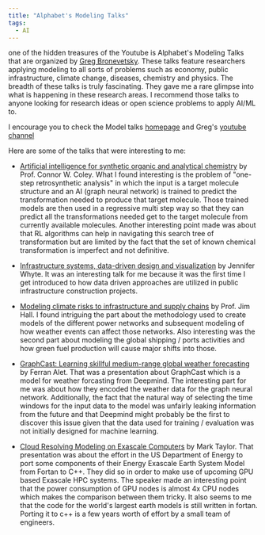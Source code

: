 ```yaml
---
title: "Alphabet's Modeling Talks"
tags:
  - AI
---
```


one of the hidden treasures of the Youtube is Alphabet's Modeling Talks that are organized by [Greg Bronevetsky](https://www.linkedin.com/in/gregbronevetsky/). These talks feature researchers applying modeling to all sorts of problems such as economy, public infrastructure, climate change, diseases, chemistry and physics. The breadth of these talks is truly fascinating. They gave me a rare glimpse into what is happening in these research areas. I recommend those talks to anyone looking for research ideas or open science problems to apply AI/ML to.

I encourage you to check the Model talks [homepage](https://sites.google.com/modelingtalks.org/entry/home) and Greg's [youtube channel](https://www.youtube.com/@gregbronevetsky)

Here are some of the talks that were interesting to me:

- [Artificial intelligence for synthetic organic and analytical chemistry](https://sites.google.com/modelingtalks.org/entry/artificial-intelligence-for-synthetic-organic-and-analytical-chemistry) by Prof. Connor W. Coley. What I found interesting is the problem of "one-step retrosynthetic analysis" in which the input is a target molecule structure and an AI (graph neural network) is trained to predict the transformation needed to produce that target molecule. Those trained models are then used in a regressive multi step way so that they can predict all the transformations needed get to the target molecule from currently available molecules. Another interesting point made was about that RL algorithms can help in navigating this search tree of transformation but are limited by the fact that the set of known chemical transformation is imperfect and not definitive.

- [Infrastructure systems, data-driven design and visualization](https://sites.google.com/modelingtalks.org/entry/infrastructure-systems-data-driven-design-and-visualization) by Jennifer Whyte. It was an interesting talk for me because it was the first time I get introduced to how data driven approaches are utilized in public infrastructure construction projects.

- [Modeling climate risks to infrastructure and supply chains](https://sites.google.com/modelingtalks.org/entry/modelling-climate-risks-to-infrastructure-and-supply-chains) by Prof. Jim Hall. I found intriguing the part about the methodology used to create models of the different power networks and subsequent modeling of how weather events can affect those networks. Also interesting was the second part about modeling the global shipping / ports activities and how green fuel production will cause major shifts into those.

- [GraphCast: Learning skillful medium-range global weather forecasting](https://sites.google.com/modelingtalks.org/entry/graphcast-learning-skillful-medium-range-global-weather-forecasting) by Ferran Alet. That was a presentation about GraphCast which is a model for weather forcasting from Deepmind. The interesting part for me was about how they encoded the weather data for the graph neural network. Additionally, the fact that the natural way of selecting the time windows for the input data to the model was unfairly leaking information from the future and that Deepmind might probably be the first to discover this issue given that the data used for training / evaluation was not initially designed for machine learning.


- [Cloud Resolving Modeling on Exascale Computers](https://sites.google.com/modelingtalks.org/entry/cloud-resolving-modeling-on-exascale-computers) by Mark Taylor. That presentation was about the effort in the US Department of Energy to port some components of their Energy Exascale Earth System Model from Fortan to C++. They did so in order to make use of upcoming GPU based Exascale HPC systems. The speaker made an interesting point that the power consumption of GPU nodes is almost 4x CPU nodes which makes the comparison between them tricky. It also seems to me that the code for the world's largest earth models is still written in fortan. Porting it to c++ is a few years worth of effort by a small team of engineers.


